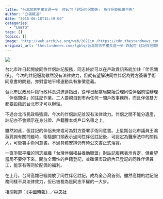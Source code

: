 ```yaml
---
title: "台北同志平權又邁一步　昨起可「註記伴侶關係」　為伴侶簽紙做手術"
author: "立場報道"
date: "2015-06-18T15:49:00"
categories:
  - "LGBTQ"
tags: []
topics: []
image: "http://web.archive.org/web/2021im_/https://cdn.thestandnews.com/media/photos/cache/20150618-09_jkqY6_1200x0.png"
original_url: "thestandnews.com/lgbtq/台北同志平權又邁一步-昨起可-註記伴侶關係-為伴侶簽紙做手術"
---
```

![](http://web.archive.org/web/2021im_/https://cdn.thestandnews.com/media/photos/cache/20150618-09_jkqY6_1200x0.png)

台北市昨日起開放同性伴侶註記服務，同志終於可以在戶政資訊系統加註「伴侶關係」。今次的註記服務雖然沒有法律效力，但就有望解決同性伴侶為對方簽署手術同意書的問題，亦對當地平權運動具有象徵意義。

台北市民政局戶籍行政科長洪進達指出，從昨日起當局開始受理同性伴侶前往辦理「伴侶關係」的註記作業。二人要親自到市內任何一間戶政事務所，而且伴侶雙方都要設籍於台北市才可以辦理。

不過台北市民政局強調，今次的伴侶註記並沒有法律效力。伴侶之間不能分遺產，註記亦不會顯示在身分證、戶籍謄本或戶口名簿之上。

雖然如此，但註記的伴侶未來或可為對方簽署手術同意書。上星期台北市議員王鴻薇質詢有關問題時，衛福部口頭表示過同性伴侶註記後，可認定為醫療法中的關係人，可簽署手術同意書。不過具體安排仍有待公文書正式落實。

一直爭取平權的同志組織「台灣伴侶權益推動聯盟」對註記服務表示肯定，但希望當局不要停下來，開放全面性的戶籍登記，並確保市政府內已登記的同性伴侶員工，能享有等同於配偶的福利。

在上月，台灣高雄已經開放了同性伴侶註記，成為全台灣首例。雖然高雄的註記服務同樣不具法律效力，但已被視為是同志平權的一大步。

相關報道：[《中國時報》](http://web.archive.org/web/20210628182603/http://www.chinatimes.com/newspapers/20150618000619-260107)／[中央社](http://web.archive.org/web/20210628182603/http://www.cna.com.tw/news/asoc/201506180185-1.aspx)
